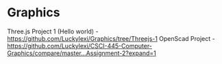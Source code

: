 # Graphics
Three.js Project 1 (Hello world) -  https://github.com/Luckylexi/Graphics/tree/Threejs-1
OpenScad Project - https://github.com/Luckylexi/CSCI-445-Computer-Graphics/compare/master...Assignment-2?expand=1
